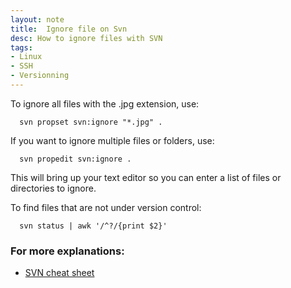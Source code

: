 ```yaml
---
layout: note
title:  Ignore file on Svn
desc: How to ignore files with SVN
tags:
- Linux
- SSH
- Versionning
---
```


To ignore all files with the .jpg extension, use:
```
  svn propset svn:ignore "*.jpg" .
```

If you want to ignore multiple files or folders, use:
```
  svn propedit svn:ignore .
```

This will bring up your text editor so you can enter a list of files or directories to ignore.

To find files that are not under version control:

```
  svn status | awk '/^?/{print $2}'
```

### For more explanations:
 - [SVN cheat sheet](http://web.archive.org/web/20121021221547/http://cheat.errtheblog.com/s/svn/)
